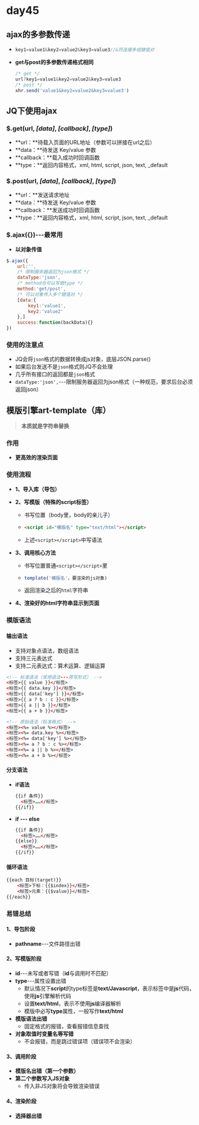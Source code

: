 # day45

## ajax的多参数传递

- ```js
  key1=value1&key2=value2&key3=value3//&符连接多组键值对
  ```

- **get与post的多参数传递格式相同**

  ```js
  /* get */
  url?key1=value1&key2=value2&key3=value3
  /* post */
  xhr.send('value1&key2=value2&key3=value3')
  ```

## JQ下使用ajax

### $.get(url, *[data]*, *[callback]*, *[type]*)

- **url：**待载入页面的URL地址（参数可以拼接在url之后）
- **data：**待发送 Key/value 参数
- **callback：**载入成功时回调函数
- **type：**返回内容格式，xml, html, script, json, text, _default

### $.post(url, *[data]*, *[callback]*, *[type]*)

- **url：**发送请求地址
- **data：**待发送 Key/value 参数
- **callback：**发送成功时回调函数
- **type：**返回内容格式，xml, html, script, json, text, _default

### $.ajax({})---最常用

- **以对象传值**

```js
$.ajax({
    url:'',
    /* 限制服务器返回为json格式 */
    dataType:'json',
    /* method也可以写做type */
    method:'get/post',
    /* 可以对象传入多个键值对 */
    [data:{
        key1:'value1',
        key2:'value2'
    },]
    success:function(backData){}
})
```

### 使用的注意点

- JQ会将`json`格式的数据转换成js对象，底层JSON.parse()
- 如果后台发送不是`json`格式则JQ不会处理
- 几乎所有接口的返回都是`json`格式
- `dataType:'json',`---限制服务器返回为json格式（一种规范，要求后台必须返回json）

## 模版引擎art-template（库）

> **本质就是字符串替换**

### 作用

- **更高效的渲染页面**

### 使用流程

- **1、导入库（导包）**

- **2、写模版（特殊的script标签）**

  - 书写位置（body里，body的亲儿子）

  - ```html
    <script id="模版名" type="text/html"></script>
    ```

  - 上述`<script></script>`中写语法

- **3、调用核心方法**

  - 书写位置普通`<script></script>`里

  - ```js
    template('模版名'，要渲染的js对象)
    ```

  - 返回渲染之后的`html`字符串

- **4、渲染好的html字符串显示到页面**

### 模版语法

#### 输出语法

- 支持对象点语法，数组语法
- 支持三元表达式
- 支持二元表达式：算术运算、逻辑运算

```html
<!-- 标准语法（常用语法---简写形式） -->
<标签>{{ value }}</标签>
<标签>{{ data.key }}</标签>
<标签>{{ data['key'] }}</标签>
<标签>{{ a ? b : c }}</标签>
<标签>{{ a || b }}</标签>
<标签>{{ a + b }}</标签>
```

```html
<!-- 原始语法（标准格式） -->
<标签><%= value %></标签>
<标签><%= data.key %></标签>
<标签><%= data['key'] %></标签>
<标签><%= a ? b : c %></标签>
<标签><%= a || b %></标签>
<标签><%= a + b %></标签>
```

#### 分支语法

- **if语法**

  ```html
  {{if 条件}}
  	<标签>……</标签>
  {{/if}}
  ```

- **if --- else**

  ```html
  {{if 条件}}
  	<标签>……</标签>
  {{else}}
  	<标签>……</标签>
  {{/if}}
  ```


#### 循环语法

```html
{{each 目标(target)}}
	<标签>下标：{{$index}}</标签>
	<标签>元素：{{$value}}</标签>
{{/each}}
```

### 易错总结

#### 1、导包阶段

- **pathname**---文件路径出错

#### 2、写模版阶段

- **id**---未写或者写错（**id**与调用时不匹配）
- **type**---属性设置出错
  - 默认情况下**script**的type标签是**text/Javascript**，表示标签中是**js**代码，使用**js**引擎解析代码
  - 设置**text/html**，表示不使用**js**编译器解析
  - 模版中必写**type**属性，一般写作**text/html**
- **模版语法出错**
  - 固定格式的报错，查看报错信息查找
- **对象取值时变量名等写错**
  - 不会报错，而是跳过错误项（错误项不会渲染）

#### 3、调用阶段

- **模版名出错（第一个参数）**
- **第二个参数写入JS对象**
  - 传入非JS对象将会导致渲染错误

#### 4、渲染阶段

- **选择器出错**


